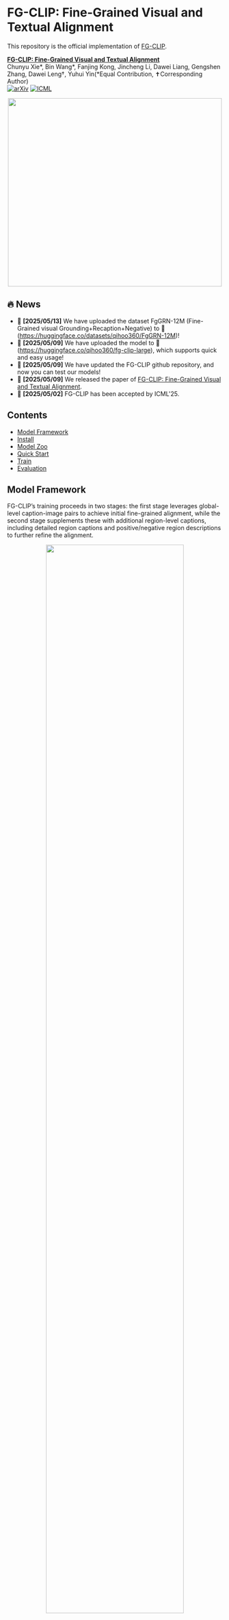 # FG-CLIP: Fine-Grained Visual and Textual Alignment

This repository is the official implementation of [FG-CLIP](https://github.com/360CVGroup/FG-CLIP).

**[FG-CLIP: Fine-Grained Visual and Textual Alignment](https://arxiv.org/abs/2505.05071)** 
</br>
Chunyu Xie*, Bin Wang*, Fanjing Kong, Jincheng Li, Dawei Liang, Gengshen Zhang, Dawei Leng†, Yuhui Yin(*Equal Contribution, ✝Corresponding Author)
</br>
[![arXiv](https://img.shields.io/badge/arXiv-2505.05071-b31b1b.svg)](https://arxiv.org/abs/2505.05071)
[![ICML](https://img.shields.io/badge/ICML-2025-blue.svg)](https://icml.cc/Conferences/2025)

<!-- Contrastive Language-Image Pre-training (CLIP) excels in multimodal tasks such as image-text retrieval and zero-shot classification but struggles with fine-grained understanding due to its focus on coarse-grained short captions. To address this, we propose Fine-Grained CLIP (FG-CLIP), which enhances fine-grained understanding through three key innovations. First, we leverage large multimodal models to generate 1.6 billion long caption-image pairs for capturing global-level semantic details. Second, a high-quality dataset is constructed with 12 million images and 40 million region-specific bounding boxes aligned with detailed captions to ensure precise, context-rich representations. Third, 10 million hard fine-grained negative samples are incorporated to improve the model's ability to distinguish subtle semantic differences. Corresponding training methods are meticulously designed for these data. Extensive experiments demonstrate that FG-CLIP outperforms the original CLIP and other state-of-the-art methods across various downstream tasks, including fine-grained understanding, open-vocabulary object detection, image-text retrieval, and general multimodal benchmarks. These results highlight FG-CLIP's effectiveness in capturing fine-grained image details and improving overall model performance. -->


<!-- ## Model Performance -->
<!-- ### Long/short caption image-text retrieval, and zero-shot image classification..  -->

 <p align="center">
  <img src="./use_imgs/radar_chart_methods.png"  width="500" height="440"/>
</p>


## 🔥 News
- 🚀 **[2025/05/13]** We have uploaded the dataset FgGRN-12M (Fine-Grained visual Grounding+Recaption+Negative) to 🤗(https://huggingface.co/datasets/qihoo360/FgGRN-12M)!
- 🚀 **[2025/05/09]** We have uploaded the model to 🤗(https://huggingface.co/qihoo360/fg-clip-large), which supports quick and easy usage!
- 🚀 **[2025/05/09]** We have updated the FG-CLIP github repository, and now you can test our models!
- 🚀 **[2025/05/09]** We released the paper of [FG-CLIP: Fine-Grained Visual and Textual Alignment](https://arxiv.org/abs/2505.05071).
- 🚀 **[2025/05/02]** FG-CLIP has been accepted by ICML'25.

## Contents
- [Model Framework](#ModelFramework)
- [Install](#install)
- [Model Zoo](#modelzoo)
- [Quick Start](#quickstart)
- [Train](#train)
- [Evaluation](#evaluation)



## Model Framework
FG-CLIP’s training proceeds in two stages: the first stage leverages
global-level caption-image pairs to achieve initial fine-grained alignment, while the second stage supplements these with additional
region-level captions, including detailed region captions and positive/negative region descriptions to further refine the alignment.
<p align="center">
  <img src="./use_imgs/fgclip_strc.png" width=80%/>

## Install

```Shell
conda create -n FGCLIP python=3.10 -y
conda activate FGCLIP
cd FG-CLIP && pip install -e .
```
## Model Zoo: 
[🤗Vit-B@224px](https://huggingface.co/qihoo360/fg-clip-base)
</br>
[🤗Vit-L@336px](https://huggingface.co/qihoo360/fg-clip-large)

<!-- <p align="center">
  <img src="./use_imgs/fgclip_strc.png" width=80%/>
</p> -->

## Quick Start 🤗

### Load Model
```Shell
import torch
from PIL import Image
from transformers import (
    AutoImageProcessor,
    AutoTokenizer,
    AutoModelForCausalLM,
)


model_root = "qihoo360/fg-clip-base"
image_size=224
model = AutoModelForCausalLM.from_pretrained(model_root,trust_remote_code=True).cuda()

device = model.device

tokenizer = AutoTokenizer.from_pretrained(model_root)
image_processor = AutoImageProcessor.from_pretrained(model_root)
```


### Retrieval

```Shell

img_root = "FG-CLIP/use_imgs/cat_dfclor.jpg"
image = Image.open(img_root).convert("RGB")
image = image.resize((image_size,image_size))

image_input = image_processor.preprocess(image, return_tensors='pt')['pixel_values'].to(device)

# NOTE Short captions: max_length=77 && walk_short_pos=True
walk_short_pos = True
captions=["a photo of a cat", "a photo of a dog"]
caption_input = torch.tensor(tokenizer(captions, max_length=77, padding="max_length", truncation=True).input_ids, dtype=torch.long, device=device)

# NOTE Long captions: max_length=248 && walk_short_pos=False
# ......

with torch.no_grad():
  image_feature = model.get_image_features(image_input)
  text_feature = model.get_text_features(caption_input,walk_short_pos=walk_short_pos)
  image_feature = image_feature / image_feature.norm(p=2, dim=-1, keepdim=True)
  text_feature = text_feature / text_feature.norm(p=2, dim=-1, keepdim=True)

logits_per_image = image_feature @ text_feature.T 
probs = logits_per_image.softmax(dim=1) 
print(probs)

```

### Dense feature effect display

```Shell

import math
import matplotlib
matplotlib.use('Agg') 
import matplotlib.pyplot as plt


img_root = "FG-CLIP/use_imgs/cat_dfclor.jpg"
image = Image.open(img_root).convert("RGB")
image = image.resize((image_size,image_size))

image_input = image_processor.preprocess(image, return_tensors='pt')['pixel_values'].to(device)

with torch.no_grad():
    dense_image_feature = model.get_image_dense_features(image_input)
    captions = ["white cat"]
    caption_input = torch.tensor(tokenizer(captions, max_length=77, padding="max_length", truncation=True).input_ids, dtype=torch.long, device=device)
    text_feature = model.get_text_features(caption_input,walk_short_pos=True)
    text_feature = text_feature / text_feature.norm(p=2, dim=-1, keepdim=True)
    dense_image_feature = dense_image_feature / dense_image_feature.norm(p=2, dim=-1, keepdim=True)

similarity = dense_image_feature.squeeze() @ text_feature.squeeze().T
similarity = similarity.cpu().numpy()
patch_size = int(math.sqrt(similarity.shape[0]))


original_shape = (patch_size, patch_size)
show_image = similarity.reshape(original_shape) 


plt.figure(figsize=(6, 6))
plt.imshow(show_image)
plt.title('similarity Visualization')
plt.axis('off')  
plt.savefig("FG-CLIP/use_imgs/FGCLIP_dfcolor_cat.png")

```
<!-- /home/jovyan/wangbin-home-shcdt/image_text_match/FG-CLIP/use_imgs/FGCLIP_dfcolor_cat.png -->
 <p align="left">
  <img src="./use_imgs/FGCLIP_dfcolor_cat.png" width=25%/>
</p>



## Train

### Data Preparation
 [[Data: FgGRN-12M](data/data.md)]

Our training and inference code is completely based on the transformers repository provided by huggingface, which is a very easy to use and easy to reproduce. We have provided the training script in the scripts directory.
</br>
[🤗 Transformers: State-of-the-art Machine Learning for Pytorch, TensorFlow, and JAX.](https://github.com/huggingface/transformers)
</br>

Our training script supports the use of zero2, tf32 acceleration, and bf16 precision (note that fp16 precision may cause gradient NAN). If you do not meet the above conditions, please turn off tf32 and replace deepspeed startup with torchrun.
</br>
```Shell
bash scripts/train.sh
```


## Evaluation
### Data Preparation
Download the share-captioner_coco_lcs_sam_1246k_1107.json from the following link 
https://huggingface.co/datasets/Lin-Chen/ShareGPT4V/blob/main/share-captioner_coco_lcs_sam_1246k_1107.json

Download the CocoCaptions from the following link nd put them into data/coco/annotations/
https://github.com/tylin/coco-caption

Download the COCO from the following link and put them into data/coco
https://cocodataset.org/dataset

Captions of DCI are from the following links and put them into data/densely_captioned_images
https://github.com/facebookresearch/DCI

ImageNet-1K from from the following links and put them into data/IN1K_val
https://image-net.org/

ImageNet-v2 from the following links and put them into data/imagenetv2-matched-frequency-format-val
https://opendatalab.com/OpenDataLab/ImageNetV2/tree/main

```none
FG-CLIP
├── ...
├── data
|   ├── share-captioner_coco_lcs_sam_1246k_1107.json
│   ├── coco
│   │   ├── train2017
│   │   ├── val2017
│   │   ├── annotations
│   │   |   ├── captions_val2017.json
│   ├── fgovd
│   │   ├── h_attributes_llava.jsonl
│   │   ├── m_attributes_llava.jsonl
│   │   ├── e_attributes_llava.jsonl
│   │   ├── shuffle_negatives_llava.jsonl
│   ├── sam
│   │   ├── images
│   │   |   ├──138
│   ├── densely_captioned_images
│   │   ├── annotations
│   │   |   ├── ...
│   ├── IN1K_val
│   │   ├── val
│   │   ├── imagenet2012_mapclsloc.txt
│   ├── imagenetv2-matched-frequency-format-val
├── ...
```



### Long/Short caption image-text retrieval

```Shell
bash scripts/eval/eval_long.sh
bash scripts/eval/eval_coco_retrieval.sh
```
### Bounding box classification of COCO

```Shell
bash scripts/eval/eval_coco_boxcls.sh
```

### FG-OVD benchmark
```Shell
bash scripts/eval/eval_fgovd.sh
```

### Zero-Shot classification
```Shell
bash scripts/eval/eval_in1k.sh
bash scripts/eval/eval_v2.sh
```




<!-- ## Acknowledgement -->
## We Are Hiring
We are seeking academic interns in the Multimodal field. If interested, please send your resume to xiechunyu@360.cn.
## Citation
If you find FG-CLIP useful for your research and applications, please cite using this BibTeX:

```
@article{xie2025fgclip,
      title={FG-CLIP: Fine-Grained Visual and Textual Alignment}, 
      author={Chunyu Xie and Bin Wang and Fanjing Kong and Jincheng Li and Dawei Liang and Gengshen Zhang and Dawei Leng and Yuhui Yin},
      year={2025},
      eprint={2505.05071},
      archivePrefix={arXiv},
      primaryClass={cs.CV},
      url={https://arxiv.org/abs/2505.05071}, 
}
```





## License

This project utilizes certain datasets and checkpoints that are subject to their respective original licenses. Users must comply with all terms and conditions of these original licenses.
The content of this project itself is licensed under the [Apache license 2.0](./LICENSE).

## Related Projects
This work wouldn't be possible without the incredible open-source code of these projects. Huge thanks!
- [CLIPSelf](https://github.com/wusize/CLIPSelf.git)
- [FineCLIP](https://github.com/Timsty1/FineCLIP)
- [LLava](https://github.com/haotian-liu/LLaVA)
- [LongCLIP](https://github.com/beichenzbc/Long-CLIP.git)
